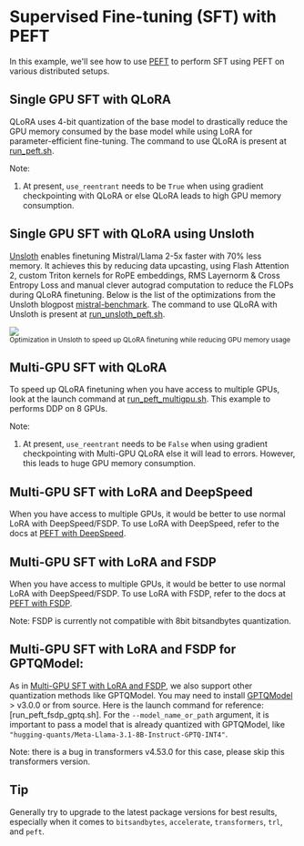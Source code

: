 # Supervised Fine-tuning (SFT) with PEFT
In this example, we'll see how to use [PEFT](https://github.com/huggingface/peft) to perform SFT using PEFT on various distributed setups.

## Single GPU SFT with QLoRA
QLoRA uses 4-bit quantization of the base model to drastically reduce the GPU memory consumed by the base model while using LoRA for parameter-efficient fine-tuning. The command to use QLoRA is present at [run_peft.sh](https://github.com/huggingface/peft/blob/main/examples/sft/run_peft.sh).

Note: 
1. At present, `use_reentrant` needs to be `True` when using gradient checkpointing with QLoRA or else QLoRA leads to high GPU memory consumption.


## Single GPU SFT with QLoRA using Unsloth
[Unsloth](https://github.com/unslothai/unsloth) enables finetuning Mistral/Llama 2-5x faster with 70% less memory. It achieves this by reducing data upcasting, using Flash Attention 2, custom Triton kernels for RoPE embeddings, RMS Layernorm & Cross Entropy Loss and manual clever autograd computation to reduce the FLOPs during QLoRA finetuning. Below is the list of the optimizations from the Unsloth blogpost [mistral-benchmark](https://unsloth.ai/blog/mistral-benchmark). The command to use QLoRA with Unsloth is present at [run_unsloth_peft.sh](https://github.com/huggingface/peft/blob/main/examples/sft/run_unsloth_peft.sh).

<div class="flex justify-center">
    <img src="https://huggingface.co/datasets/huggingface/documentation-images/resolve/main/peft/Unsloth.png"/>
</div>
<small>Optimization in Unsloth to speed up QLoRA finetuning while reducing GPU memory usage</small>

## Multi-GPU SFT with QLoRA
To speed up QLoRA finetuning when you have access to multiple GPUs, look at the launch command at [run_peft_multigpu.sh](https://github.com/huggingface/peft/blob/main/examples/sft/run_peft_multigpu.sh). This example to performs DDP on 8 GPUs.

Note: 
1. At present, `use_reentrant` needs to be `False` when using gradient checkpointing with Multi-GPU QLoRA else it will lead to errors. However, this leads to huge GPU memory consumption. 

## Multi-GPU SFT with LoRA and DeepSpeed
When you have access to multiple GPUs, it would be better to use normal LoRA with DeepSpeed/FSDP. To use LoRA with DeepSpeed, refer to the docs at [PEFT with DeepSpeed](https://huggingface.co/docs/peft/accelerate/deepspeed).


## Multi-GPU SFT with LoRA and FSDP
When you have access to multiple GPUs, it would be better to use normal LoRA with DeepSpeed/FSDP. To use LoRA with FSDP, refer to the docs at [PEFT with FSDP](https://huggingface.co/docs/peft/accelerate/fsdp).

Note: FSDP is currently not compatible with 8bit bitsandbytes quantization.


## Multi-GPU SFT with LoRA and FSDP for GPTQModel:
As in [Multi-GPU SFT with LoRA and FSDP](https://github.com/huggingface/peft/blob/main/examples/sft/README.md#multi-gpu-sft-with-lora-and-fsdp), we also support other quantization methods like GPTQModel. You may need to install [GPTQModel](https://github.com/ModelCloud/GPTQModel) > v3.0.0 or from source. Here is the launch command for reference: [run_peft_fsdp_gptq.sh]. For the `--model_name_or_path` argument, it is important to pass a model that is already quantized with GPTQModel, like `"hugging-quants/Meta-Llama-3.1-8B-Instruct-GPTQ-INT4"`.

Note: there is a bug in transformers v4.53.0 for this case, please skip this transformers version.

## Tip

Generally try to upgrade to the latest package versions for best results, especially when it comes to `bitsandbytes`, `accelerate`, `transformers`, `trl`, and `peft`.
